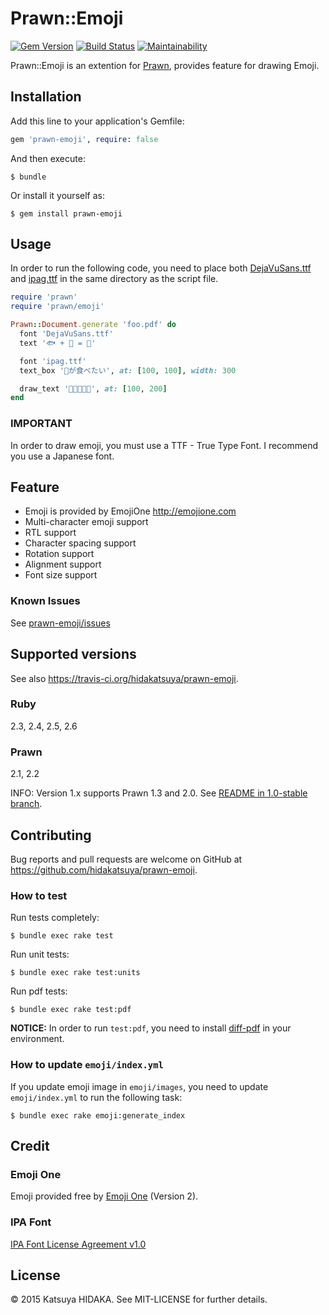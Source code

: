 # Prawn::Emoji

[![Gem Version](https://badge.fury.io/rb/prawn-emoji.svg)](https://badge.fury.io/rb/prawn-emoji)
[![Build Status](https://travis-ci.org/hidakatsuya/prawn-emoji.svg)](https://travis-ci.org/hidakatsuya/prawn-emoji)
[![Maintainability](https://api.codeclimate.com/v1/badges/edcd23ef38c2e393513b/maintainability)](https://codeclimate.com/github/hidakatsuya/prawn-emoji/maintainability)

Prawn::Emoji is an extention for [Prawn](https://github.com/prawnpdf/prawn), provides feature for drawing Emoji.

## Installation

Add this line to your application's Gemfile:

```ruby
gem 'prawn-emoji', require: false
```

And then execute:

    $ bundle

Or install it yourself as:

    $ gem install prawn-emoji

## Usage

In order to run the following code, you need to place both [DejaVuSans.ttf](http://sourceforge.net/projects/dejavu/) and [ipag.ttf](http://ipafont.ipa.go.jp/old/ipafont/download.html) in the same directory as the script file.

```ruby
require 'prawn'
require 'prawn/emoji'

Prawn::Document.generate 'foo.pdf' do
  font 'DejaVuSans.ttf'
  text '🐟 + 🔪 = 🍣'

  font 'ipag.ttf'
  text_box '🍣が食べたい', at: [100, 100], width: 300

  draw_text '🍣🍣🍣🍣🍣', at: [100, 200]
end
```


### IMPORTANT

In order to draw emoji, you must use a TTF - True Type Font. I recommend you use a Japanese font.

## Feature

  * Emoji is provided by EmojiOne http://emojione.com
  * Multi-character emoji support
  * RTL support
  * Character spacing support
  * Rotation support
  * Alignment support
  * Font size support

### Known Issues

See [prawn-emoji/issues](https://github.com/hidakatsuya/prawn-emoji/labels/known%20issue)

## Supported versions

See also https://travis-ci.org/hidakatsuya/prawn-emoji.

### Ruby

2.3, 2.4, 2.5, 2.6

### Prawn

2.1, 2.2

INFO: Version 1.x supports Prawn 1.3 and 2.0. See [README in 1.0-stable branch](https://github.com/hidakatsuya/prawn-emoji/blob/1.0-stable/README.md).

## Contributing

Bug reports and pull requests are welcome on GitHub at https://github.com/hidakatsuya/prawn-emoji.

### How to test

Run tests completely:

```
$ bundle exec rake test
```

Run unit tests:

```
$ bundle exec rake test:units
```

Run pdf tests:

```
$ bundle exec rake test:pdf
```

**NOTICE:** In order to run `test:pdf`, you need to install [diff-pdf](https://github.com/vslavik/diff-pdf) in your environment.

### How to update `emoji/index.yml`

If you update emoji image in `emoji/images`, you need to update `emoji/index.yml` to run the following task:

```
$ bundle exec rake emoji:generate_index
```

## Credit

### Emoji One

Emoji provided free by [Emoji One](http://emojione.com/) (Version 2).

### IPA Font

[IPA Font License Agreement v1.0](http://ipafont.ipa.go.jp/ipa_font_license_v1.html)

## License

© 2015 Katsuya HIDAKA. See MIT-LICENSE for further details.
